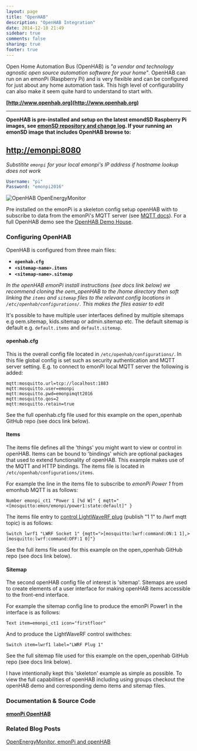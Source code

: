 ```yaml
---
layout: page
title: "OpenHAB"
description: "OpenHAB Integration"
date: 2014-12-18 21:49
sidebar: true
comments: false
sharing: true
footer: true
---
```


Open Home Automation Bus (OpenHAB) is *"a vendor and technology agnostic open source automation software for your home"*. OpenHAB can run on an emonPi (Raspberry Pi) and is very flexible and can be configured for just about any home automation task. This high level of configurability can also make it seem quite hard to understand to start with.

**[http://www.openhab.org](http://www.openhab.org)**

***

**OpenHAB is pre-installed and setup on the latest emondSD Raspberry Pi images, see [emonSD repository and change log](https://github.com/openenergymonitor/emonpi/wiki/emonSD-pre-built-SD-card-Download-&-Change-Log). If your running an emonSD image that includes OpenHAB browse to:**

## [http://emonpi:8080](http://emonpi:8080)

*Substitite `emonpi` for your local emonpi's IP address if hostname lookup does not work*

```yaml
Username: "pi"
Password: "emonpi2016"
```

![OpenHAB OpenEnergyMonitor](https://raw.githubusercontent.com/openenergymonitor/oem_openHab/master/images/web.png)

Pre installed on the emonPi is a skeleton config setup openHAB with to subscribe to data from the emonPi's MQTT server (see [MQTT docs](/technical/mqtt/)). For a full OpenHAB demo see the [OpenHAB Demo House](http://demo.openhab.org:8080/).

### Configuring OpenHAB

OpenHAB is configured from three main files:

- **`openhab.cfg`**
- **`<sitemap-name>.items`**
- **`<sitemap-name>.sitemap`**

*In the openHAB emonPi install instructions (see docs link below) we recommend cloning the oem_openHAB to the /home directory then soft linking the `items` and `sitemap` files to the relevant config locations in `/etc/openhab/configurations/`. This makes the files easier to edit*

It's possible to have multiple user interfaces defined by multiple sitemaps e.g oem.sitemap, kids.sitemap or admin.sitemap etc. The default sitemap is default e.g. `default.items` and `default.sitemap`.

#### openhab.cfg

This is the overall config file located in `/etc/openhab/configurations/`. In this file global config is set such as security authentication and MQTT server setting. E.g. to connect to emonPi local MQTT server the following is added:

```
mqtt:mosquitto.url=tcp://localhost:1883
mqtt:mosquitto.user=emonpi
mqtt:mosquitto.pwd=emonpimqtt2016
mqtt:mosquitto.qos=2
mqtt:mosquitto.retain=true
```

See the full openhab.cfg file used for this example on the open_openhab GitHub repo (see docs link below).

#### Items

The items file defines all the 'things' you might want to view or control in openHAB. Items can be bound to 'bindings' which are optional packages that used to extend functionality of openHAB. This example makes use of the MQTT and HTTP bindings. The items file is located in `/etc/openhab/configurations/items`.

For example the line in the items file to subscribe to *emonPi Power 1* from emonhub MQTT is as follows:

```
Number emonpi_ct1 "Power 1 [%d W]" { mqtt="<[mosquitto:emon/emonpi/power1:state:default]" }
```

The items file entry to [control LightWaveRF plug](/integrations/lightwaverf/) (publish "1 1" to /lwrf mqtt topic) is as follows:

```
Switch lwrf1 "LWRF Socket 1" {mqtt=">[mosquitto:lwrf:command:ON:1 1],>[mosquitto:lwrf:command:OFF:1 0]"}
```

See the full items file used for this example on the open_openhab GitHub repo (see docs link below).


#### Sitemap

The second openHAB config file of interest is 'sitemap'. Sitemaps are used to create elements of a user interface for making openHAB items accessible to the front-end interface.

For example the sitemap config line to produce the emonPi Power1 in the interface is as follows:

`Text item=emonpi_ct1 icon="firstfloor"`

And to produce the LightWaveRF control swithches:

`Switch item=lwrf1 label="LWRF Plug 1"`


See the full sitemap file used for this example on the open_openhab GitHub repo (see docs link below).

I have intentionally kept this 'skeleton' example as simple as possible. To view the full capabilities of openHAB including using groups checkout the openHAB demo and corresponding demo items and sitemap files.


### Documentation & Source Code

**[emonPi OpenHAB](https://github.com/openenergymonitor/oem_openhab)**


### Related Blog Posts

[OpenEnergyMonitor, emonPi and openHAB](https://blog.openenergymonitor.org/2015/12/openenergymonitor-emonpi-and-openhab/)
